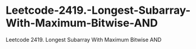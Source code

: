# Leetcode-2419.-Longest-Subarray-With-Maximum-Bitwise-AND
Leetcode 2419. Longest Subarray With Maximum Bitwise AND
